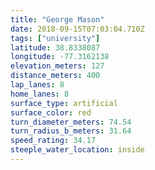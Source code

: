 ```yaml
---
title: "George Mason"
date: 2018-09-15T07:03:04.710Z
tags: ["university"]
latitude: 38.8338087
longitude: -77.3162138
elevation_meters: 127
distance_meters: 400
lap_lanes: 8
home_lanes: 8
surface_type: artificial
surface_color: red
turn_diameter_meters: 74.54
turn_radius_b_meters: 31.64
speed_rating: 34.17
steeple_water_location: inside
---
```



